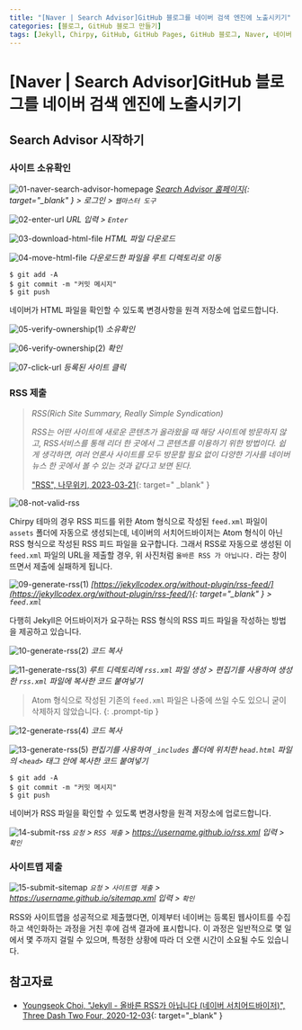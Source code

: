 ```yaml
---
title: "[Naver | Search Advisor]GitHub 블로그를 네이버 검색 엔진에 노출시키기"
categories: [블로그, GitHub 블로그 만들기]
tags: [Jekyll, Chirpy, GitHub, GitHub Pages, GitHub 블로그, Naver, 네이버, Search Advisor, 노출, 색인]
---
```


# [Naver | Search Advisor]GitHub 블로그를 네이버 검색 엔진에 노출시키기

## Search Advisor 시작하기

### 사이트 소유확인

![01-naver-search-advisor-homepage](/assets/img/posts/blog/how-to-add-github-blog-to-naver-search-advisor/01-naver-search-advisor-homepage.jpg)
*[Search Advisor 홈페이지](https://searchadvisor.naver.com/){: target="_blank" } > 로그인 > `웹마스터 도구`*

![02-enter-url](/assets/img/posts/blog/how-to-add-github-blog-to-naver-search-advisor/02-enter-url.jpg)
*URL 입력 > `Enter`*

![03-download-html-file](/assets/img/posts/blog/how-to-add-github-blog-to-naver-search-advisor/03-download-html-file.jpg)
*HTML 파일 다운로드*

![04-move-html-file](/assets/img/posts/blog/how-to-add-github-blog-to-naver-search-advisor/04-move-html-file.jpg)
*다운로드한 파일을 루트 디렉토리로 이동*

```console
$ git add -A
$ git commit -m "커밋 메시지"
$ git push
```

네이버가 HTML 파일을 확인할 수 있도록 변경사항을 원격 저장소에 업로드합니다.

![05-verify-ownership(1)](/assets/img/posts/blog/how-to-add-github-blog-to-naver-search-advisor/05-verify-ownership(1).jpg)
*소유확인*

![06-verify-ownership(2)](/assets/img/posts/blog/how-to-add-github-blog-to-naver-search-advisor/06-verify-ownership(2).jpg)
*확인*

![07-click-url](/assets/img/posts/blog/how-to-add-github-blog-to-naver-search-advisor/07-click-url.jpg)
*등록된 사이트 클릭*

### RSS 제출

> *RSS(Rich Site Summary, Really Simple Syndication)*
>
> *RSS는 어떤 사이트에 새로운 콘텐츠가 올라왔을 때 해당 사이트에 방문하지 않고, RSS서비스를 통해 리더 한 곳에서 그 콘텐츠를 이용하기 위한 방법이다. 쉽게 생각하면, 여러 언론사 사이트를 모두 방문할 필요 없이 다양한 기사를 네이버뉴스 한 곳에서 볼 수 있는 것과 같다고 보면 된다.*
>
> ["RSS", 나무위키, 2023-03-21](https://namu.wiki/w/RSS){: target=" _blank" }

![08-not-valid-rss](/assets/img/posts/blog/how-to-add-github-blog-to-naver-search-advisor/08-not-valid-rss.jpg)

Chirpy 테마의 경우 RSS 피드를 위한 Atom 형식으로 작성된 `feed.xml` 파일이 `assets` 폴더에 자동으로 생성되는데, 네이버의 서치어드바이저는 Atom 형식이 아닌 RSS 형식으로 작성된 RSS 피드 파일을 요구합니다. 그래서 RSS로 자동으로 생성된 이 `feed.xml` 파일의 URL을 제출할 경우, 위 사진처럼 `올바른 RSS 가 아닙니다.` 라는 창이 뜨면서 제출에 실패하게 됩니다.

![09-generate-rss(1)](/assets/img/posts/blog/how-to-add-github-blog-to-naver-search-advisor/09-generate-rss(1).jpg)
*[https://jekyllcodex.org/without-plugin/rss-feed/](https://jekyllcodex.org/without-plugin/rss-feed/){: target="_blank" } > `feed.xml`*

다행히 Jekyll은 어드바이저가 요구하는 RSS 형식의 RSS 피드 파일을 작성하는 방법을 제공하고 있습니다.

![10-generate-rss(2)](/assets/img/posts/blog/how-to-add-github-blog-to-naver-search-advisor/10-generate-rss(2).jpg)
*코드 복사*

![11-generate-rss(3)](/assets/img/posts/blog/how-to-add-github-blog-to-naver-search-advisor/11-generate-rss(3).jpg)
*루트 디렉토리에 `rss.xml` 파일 생성 > 편집기를 사용하여 생성한 `rss.xml` 파일에 복사한 코드 붙여넣기*

> Atom 형식으로 작성된 기존의 `feed.xml` 파일은 나중에 쓰일 수도 있으니 굳이 삭제하지 않았습니다.
{: .prompt-tip }

![12-generate-rss(4)](/assets/img/posts/blog/how-to-add-github-blog-to-naver-search-advisor/12-generate-rss(4).jpg)
*코드 복사*

![13-generate-rss(5)](/assets/img/posts/blog/how-to-add-github-blog-to-naver-search-advisor/13-generate-rss(5).jpg)
*편집기를 사용하여 `_includes` 폴더에 위치한 `head.html` 파일의 `<head>` 태그 안에 복사한 코드 붙여넣기*

```console
$ git add -A
$ git commit -m "커밋 메시지"
$ git push
```

네이버가 RSS 파일을 확인할 수 있도록 변경사항을 원격 저장소에 업로드합니다.

![14-submit-rss](/assets/img/posts/blog/how-to-add-github-blog-to-naver-search-advisor/14-submit-rss.jpg)
*`요청` > `RSS 제출` > https://username.github.io/rss.xml 입력 > `확인`*

### 사이트맵 제출

![15-submit-sitemap](/assets/img/posts/blog/how-to-add-github-blog-to-naver-search-advisor/15-submit-sitemap.jpg)
*`요청` > `사이트맵 제출` > https://username.github.io/sitemap.xml 입력 > `확인`*

RSS와 사이트맵을 성공적으로 제출했다면, 이제부터 네이버는 등록된 웹사이트를 수집하고 색인화하는 과정을 거친 후에 검색 결과에 표시합니다. 이 과정은 일반적으로 몇 일에서 몇 주까지 걸릴 수 있으며, 특정한 상황에 따라 더 오랜 시간이 소요될 수도 있습니다.

## 참고자료

- [Youngseok Choi, "Jekyll - 올바른 RSS가 아닙니다 (네이버 서치어드바이저)", Three Dash Two Four, 2020-12-03](https://3-24.github.io/scribbles/naver-search-atom/){: target="_blank" }